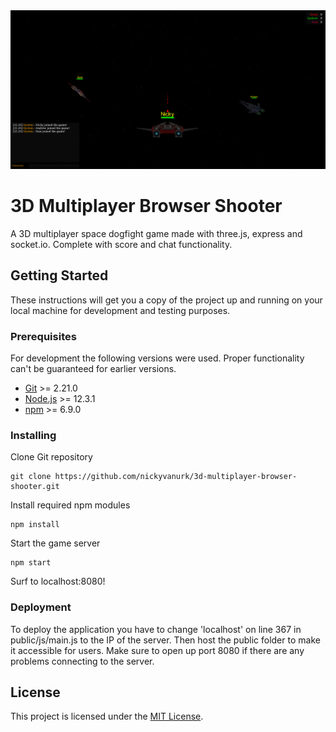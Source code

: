 <img src="screenshots/screenshot.png">

# 3D Multiplayer Browser Shooter

A 3D multiplayer space dogfight game made with three.js, express and socket.io. Complete with score and chat functionality.

## Getting Started

These instructions will get you a copy of the project up and running on your local machine for development and testing purposes.

### Prerequisites

For development the following versions were used. Proper functionality can't be guaranteed for earlier versions.

* [Git](https://git-scm.com/book/en/v2/Getting-Started-Installing-Git) >= 2.21.0
* [Node.js](https://nodejs.org/en/download/package-manager/) >= 12.3.1
* [npm](https://www.npmjs.com/get-npm) >= 6.9.0

### Installing

Clone Git repository

```
git clone https://github.com/nickyvanurk/3d-multiplayer-browser-shooter.git
```

Install required npm modules

```
npm install
```

Start the game server

```
npm start
```

Surf to localhost:8080!

### Deployment

To deploy the application you have to change 'localhost' on line 367 in public/js/main.js to the IP of the server. Then host the public folder to make it accessible for users. Make sure to open up port 8080 if there are any problems connecting to the server.

## License

This project is licensed under the [MIT License](LICENSE).
